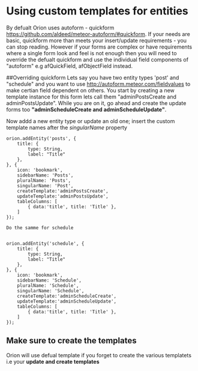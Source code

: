 # Using custom templates for entities
By defualt Orion uses autoform - quickform https://github.com/aldeed/meteor-autoform/#quickform. If your needs are basic, quickform more than meets your insert/update requirements - you can stop reading. However if your forms are complex or have requirements where a single form look and feel is not enough then you will need to override the defualt quickform and use the individual field components of "autoform" e.g afQuickField, afObjectField instead.

##Overriding quickform
Lets say you have two entity types 'post' and "schedule" and you want to use http://autoform.meteor.com/fieldvalues to make certian field dependent on others. You start by creating a new template instance for this form lets call them "adminPostsCreate and adminPostsUpdate". While you are on it, go ahead and create the update forms too **"adminScheduleCreate and adminScheduleUpdate"**.

Now addd a new entity type or update an old one; insert the custom template names after the *singularName* property

```
orion.addEntity('posts', {
    title: {
        type: String,
        label: "Title"
    },
}, {
    icon: 'bookmark',
    sidebarName: 'Posts',
    pluralName: 'Posts',
    singularName: 'Post',
    createTemplate:'adminPostsCreate',
    updateTemplate:'adminPostsUpdate',
    tableColumns: [
        { data:'title', title: 'Title' },
    ]
});

Do the samme for schedule


orion.addEntity('schedule', {
    title: {
        type: String,
        label: "Title"
    },
}, {
    icon: 'bookmark',
    sidebarName: 'Schedule',
    pluralName: 'Schedule',
    singularName: 'Schedule',
    createTemplate:'adminScheduleCreate',
    updateTemplate:'adminScheduleUpdate',
    tableColumns: [
        { data:'title', title: 'Title' },
    ]
});
```

## Make sure to create the templates 
Orion will use defual template if you forget to create the various templatets i.e your **update and create templates**
